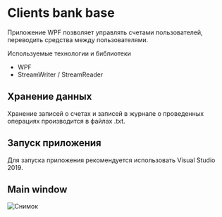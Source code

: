 # Clients bank base

Приложение WPF позволяет управлять счетами пользователей, переводить средства между пользователями.

Используемые технологии и библиотеки
- WPF
- StreamWriter / StreamReader

## Хранение данных
Хранение записей о счетах и записей в журнале о проведенных операциях производится в файлах .txt.

## Запуск приложения
Для запуска приложения рекомендуется использовать Visual Studio 2019.

## Main window

![Снимок](https://github.com/OlegVorontsov/WPFapp-clients-bank-base/assets/102809790/b5c02a74-f388-4b00-94d8-84756117c8d2)
